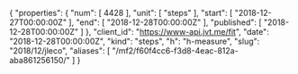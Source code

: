 {
  "properties": {
    "num": [
      4428
    ],
    "unit": [
      "steps"
    ],
    "start": [
      "2018-12-27T00:00:00Z"
    ],
    "end": [
      "2018-12-28T00:00:00Z"
    ],
    "published": [
      "2018-12-28T00:00:00Z"
    ]
  },
  "client_id": "https://www-api.jvt.me/fit",
  "date": "2018-12-28T00:00:00Z",
  "kind": "steps",
  "h": "h-measure",
  "slug": "2018/12/jleco",
  "aliases": [
    "/mf2/f60f4cc6-f3d8-4eac-812a-aba861256150/"
  ]
}
